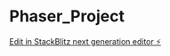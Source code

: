 # Phaser_Project

[Edit in StackBlitz next generation editor ⚡️](https://stackblitz.com/~/github.com/DDMory/Phaser_Project)